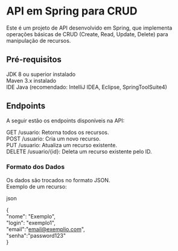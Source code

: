 # API em Spring para CRUD
Este é um projeto de API desenvolvido em Spring, que implementa operações básicas de CRUD (Create, Read, Update, Delete) para manipulação de recursos.

## Pré-requisitos
JDK 8 ou superior instalado<br>
Maven 3.x instalado<br>
IDE Java (recomendado: IntelliJ IDEA, Eclipse, SpringToolSuite4)

## Endpoints
A seguir estão os endpoints disponíveis na API:

GET /usuario: Retorna todos os recursos.<br>
POST /usuario: Cria um novo recurso.<br>
PUT /usuario: Atualiza um recurso existente.<br>
DELETE /usuario/{id}: Deleta um recurso existente pelo ID.

### Formato dos Dados
Os dados são trocados no formato JSON. <br>Exemplo de um recurso:

json

{<br>
  "nome": "Exemplo",<br>
  "login": "exemplo1",<br>
  "email":"email@exemplio.com",<br>
  "senha":"password123"<br>
}
